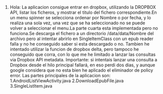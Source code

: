 1. Hola:
La aplicacion consigue entrar en dropbox, utilizando la DROPBOX API, listar los ficheros,
y mostrar el titulo del fichero correspondiente.En un menu spinner se selecciona ordenar por
Nombre o por fecha, y lo realiza una sola vez, una vez que se ha seleccionado no se puede volver
a seleccionar el menu.La parte cuarta esta implementada pero no funciona.Se descarga el fichero
a un directorio /data/data/Nombre del archivo pero al intentar abrirlo en SingleItemClass con un
epub reader falla y no he conseguido saber si esta descargado o no. Tambien he intentado utilizar 
la funcion de dropbox delta, pero tampoco he conseguido que corra, con lo que me he limitado a lanzar
las consultas via Dropbox API metadata. Importante: si intentais lanzar una consulta a Dropbox desde
el hilo principal fallará, en eso perdi dos dias, y aunque google considera que no esta bien he aplicado
el eliminador de policy error. Las partes principales de la aplicacion son:
1.AndroidListViewActivity.java
2.DownloadEpubFile.java
3.SingleListItem.java

